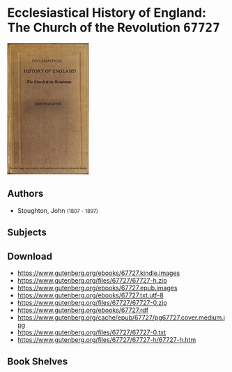 # Ecclesiastical History of England: The Church of the Revolution <kbd>67727</kbd>

![](./cover.medium.jpg "")

## Authors


 - Stoughton, John <small>(1807 - 1897)</small>

## Subjects



## Download


 - https://www.gutenberg.org/ebooks/67727.kindle.images
 - https://www.gutenberg.org/files/67727/67727-h.zip
 - https://www.gutenberg.org/ebooks/67727.epub.images
 - https://www.gutenberg.org/ebooks/67727.txt.utf-8
 - https://www.gutenberg.org/files/67727/67727-0.zip
 - https://www.gutenberg.org/ebooks/67727.rdf
 - https://www.gutenberg.org/cache/epub/67727/pg67727.cover.medium.jpg
 - https://www.gutenberg.org/files/67727/67727-0.txt
 - https://www.gutenberg.org/files/67727/67727-h/67727-h.htm

## Book Shelves


